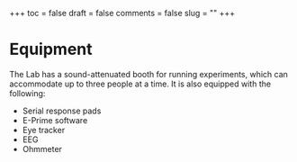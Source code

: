 +++
toc = false
draft = false
comments = false
slug = ""
+++

# Equipment

The Lab has a sound-attenuated booth for running experiments, which can accommodate up to three people at a time. It is also equipped with the following:

* Serial response pads
* E-Prime software
* Eye tracker
* EEG
* Ohmmeter